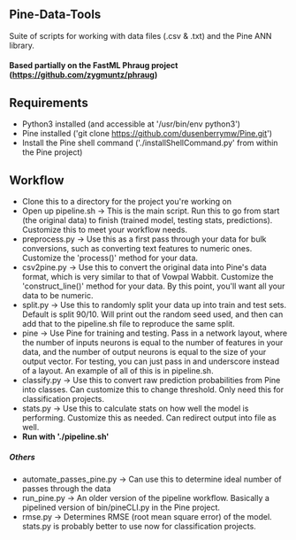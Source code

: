 Pine-Data-Tools
---

Suite of scripts for working with data files (.csv &amp; .txt) and the Pine ANN
library.

#### Based partially on the FastML Phraug project (https://github.com/zygmuntz/phraug)

## Requirements
- Python3 installed (and accessible at '/usr/bin/env python3')
- Pine installed ('git clone https://github.com/dusenberrymw/Pine.git')
- Install the Pine shell command ('./installShellCommand.py' from within the Pine
project)


## Workflow
- Clone this to a directory for the project you're working on
- Open up pipeline.sh -> This is the main script.  Run this to go from start
(the original data) to finish (trained model, testing stats, predictions).
Customize this to meet your workflow needs.
- preprocess.py -> Use this as a first pass through your data for bulk
conversions, such as converting text features to numeric ones.  Customize the
'process()' method for your data.
- csv2pine.py -> Use this to convert the original data into Pine's data format,
which is very similar to that of Vowpal Wabbit.  Customize the
'construct_line()' method for your data.  By this point, you'll want all your data to
be numeric.
- split.py -> Use this to randomly split your data up into train and test sets.
Default is split 90/10.  Will print out the random seed used, and then can add
that to the pipeline.sh file to reproduce the same split.
- pine -> Use Pine for training and testing.  Pass in a network layout, where
the number of inputs neurons is equal to the number of features in your data,
and the number of output neurons is equal to the size of your output vector.
For testing, you can just pass in and underscore instead of a layout.  An
example of all of this is in pipeline.sh.
- classify.py -> Use this to convert raw prediction probabilities from Pine into
classes.  Can customize this to change threshold.  Only need this for
classification projects.
- stats.py -> Use this to calculate stats on how well the model is performing.
Customize this as needed.  Can redirect output into file as well.
- **Run with './pipeline.sh'**

##### Others
-  automate_passes_pine.py -> Can use this to determine ideal number of passes
through the data
- run_pine.py -> An older version of the pipeline workflow.  Basically a pipelined
version of bin/pineCLI.py in the Pine project.
- rmse.py -> Determines RMSE (root mean square error) of the model.  stats.py is
probably better to use now for classification projects.
